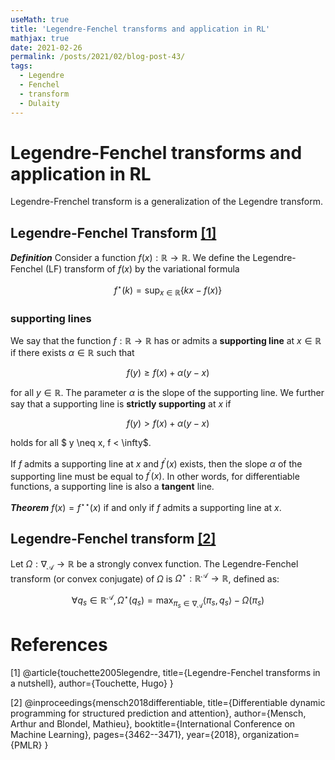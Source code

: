 ```yaml
---
useMath: true
title: 'Legendre-Fenchel transforms and application in RL'
mathjax: true
date: 2021-02-26
permalink: /posts/2021/02/blog-post-43/
tags:
  - Legendre
  - Fenchel
  - transform
  - Dulaity
---
```


# Legendre-Fenchel transforms and application in RL

<!-- more -->

Legendre-Frenchel transform is a generalization of the Legendre transform. 

## Legendre-Fenchel Transform [[1]](#1)

***Definition*** Consider a function $f(x) : \mathbb{R} \rightarrow \mathbb{R}$. We define the Legendre-Fenchel (LF) transform of $f(x)$ by the variational formula

$$
f^\star (k) = \sup_{x \in \mathbb{R}} \left\{ kx - f(x) \right\}
$$

### supporting lines 

We say that the function $f : \mathbb{R} \rightarrow \mathbb{R}$ has or admits a **supporting line** at $x \in \mathbb{R}$ if there exists $\alpha \in \mathbb{R}$ such that

$$
f(y) \geq f(x) + \alpha (y - x)
$$

for all $y \in \mathbb{R}$. The parameter $\alpha$ is the slope of the supporting line. We further say that a supporting line is **strictly supporting** at $x$ if 

$$
f(y) > f(x) + \alpha (y - x)
$$

holds for all $ y \neq x, f < \infty$.

If $f$ admits a supporting line at $x$ and $f^\prime (x)$ exists, then the slope $\alpha$ of the supporting line must be equal to $f^\prime (x)$. In other words, for differentiable functions, a supporting line is also a **tangent** line.

***Theorem*** $f(x) = f^{\star \star} (x)$ if and only if $f$ admits a supporting line at $x$. 

## Legendre-Fenchel transform [[2]](#2)

Let $\Omega : \nabla_\mathcal{A} \rightarrow \mathbb{R}$ be a strongly convex function. The Legendre-Fenchel transform (or convex conjugate) of $\Omega$ is $\Omega^\star : \mathbb{R}^\mathcal{A} \rightarrow \mathbb{R}$, defined as:

$$
\forall q_s \in \mathbb{R}^\mathcal{A}, \Omega^\star(q_s) = \max_{\pi_s \in \nabla_{\mathcal{A}}} \langle \pi_s , q_s \rangle - \Omega (\pi_s)
$$




# References

<a id="1">[1]</a> 
@article{touchette2005legendre,
  title={Legendre-Fenchel transforms in a nutshell},
  author={Touchette, Hugo}
}

<a id="2">[2]</a> 
@inproceedings{mensch2018differentiable,
  title={Differentiable dynamic programming for structured prediction and attention},
  author={Mensch, Arthur and Blondel, Mathieu},
  booktitle={International Conference on Machine Learning},
  pages={3462--3471},
  year={2018},
  organization={PMLR}
}


